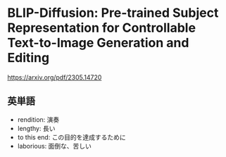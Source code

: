 # BLIP-Diffusion: Pre-trained Subject Representation for Controllable Text-to-Image Generation and Editing

https://arxiv.org/pdf/2305.14720


## 英単語
- rendition: 演奏
- lengthy: 長い
- to this end: この目的を達成するために
- laborious: 面倒な、苦しい
